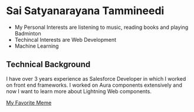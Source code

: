 # Sai Satyanarayana Tammineedi

  - My Personal Interests are listening to music, reading  books and 
playing Badminton
  - Techincal Interests are Web Development
  - Machine Learning
## Technical Background

 I have over 3 years experience as Salesforce Developer in which I worked 
on front end frameworks. I worked on Aura components extensively and now I 
want to learn more about Lightning Web components.

[My Favorite 
Meme](https://i.pinimg.com/736x/4a/17/de/4a17de2149fefbb2146110c3d3a41db0.jpg)

